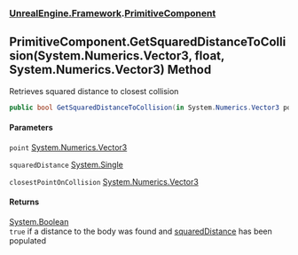 ### [UnrealEngine.Framework](./UnrealEngine-Framework.md 'UnrealEngine.Framework').[PrimitiveComponent](./PrimitiveComponent.md 'UnrealEngine.Framework.PrimitiveComponent')
## PrimitiveComponent.GetSquaredDistanceToCollision(System.Numerics.Vector3, float, System.Numerics.Vector3) Method
Retrieves squared distance to closest collision  
```csharp
public bool GetSquaredDistanceToCollision(in System.Numerics.Vector3 point, ref float squaredDistance, ref System.Numerics.Vector3 closestPointOnCollision);
```
#### Parameters
<a name='UnrealEngine-Framework-PrimitiveComponent-GetSquaredDistanceToCollision(System-Numerics-Vector3_float_System-Numerics-Vector3)-point'></a>
`point` [System.Numerics.Vector3](https://docs.microsoft.com/en-us/dotnet/api/System.Numerics.Vector3 'System.Numerics.Vector3')  
  
  
<a name='UnrealEngine-Framework-PrimitiveComponent-GetSquaredDistanceToCollision(System-Numerics-Vector3_float_System-Numerics-Vector3)-squaredDistance'></a>
`squaredDistance` [System.Single](https://docs.microsoft.com/en-us/dotnet/api/System.Single 'System.Single')  
  
  
<a name='UnrealEngine-Framework-PrimitiveComponent-GetSquaredDistanceToCollision(System-Numerics-Vector3_float_System-Numerics-Vector3)-closestPointOnCollision'></a>
`closestPointOnCollision` [System.Numerics.Vector3](https://docs.microsoft.com/en-us/dotnet/api/System.Numerics.Vector3 'System.Numerics.Vector3')  
  
  
#### Returns
[System.Boolean](https://docs.microsoft.com/en-us/dotnet/api/System.Boolean 'System.Boolean')  
`true` if a distance to the body was found and [squaredDistance](#UnrealEngine-Framework-PrimitiveComponent-GetSquaredDistanceToCollision(System-Numerics-Vector3_float_System-Numerics-Vector3)-squaredDistance 'UnrealEngine.Framework.PrimitiveComponent.GetSquaredDistanceToCollision(System.Numerics.Vector3, float, System.Numerics.Vector3).squaredDistance') has been populated  
